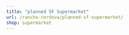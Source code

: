 ```yaml
---
title: "planned SF Supermarket"
url: /rancho-cordova/planned-sf-supermarket/
shop: supermarket
---
```

